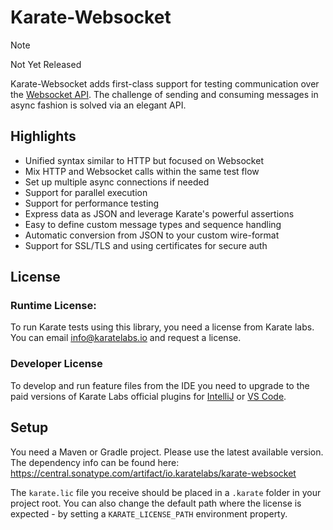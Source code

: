 # Karate-Websocket

> [!NOTE] 
> Not Yet Released

Karate-Websocket adds first-class support for testing communication over the [Websocket API](https://developer.mozilla.org/en-US/docs/Web/API/WebSockets_API). The challenge of sending and consuming messages in async fashion is solved via an elegant API.

## Highlights
* Unified syntax similar to HTTP but focused on Websocket
* Mix HTTP and Websocket calls within the same test flow
* Set up multiple async connections if needed
* Support for parallel execution
* Support for performance testing
* Express data as JSON and leverage Karate's powerful assertions
* Easy to define custom message types and sequence handling
* Automatic conversion from JSON to your custom wire-format
* Support for SSL/TLS and using certificates for secure auth

## License
### Runtime License:
To run Karate tests using this library, you need a license from Karate labs. You can email info@karatelabs.io and request a license.

### Developer License
To develop and run feature files from the IDE you need to upgrade to the paid versions of Karate Labs official plugins for [IntelliJ](https://github.com/karatelabs/intellij-plugin) or [VS Code](https://github.com/karatelabs/vscode-extension).

## Setup
You need a Maven or Gradle project. Please use the latest available version. The dependency info can be found here: https://central.sonatype.com/artifact/io.karatelabs/karate-websocket

The `karate.lic` file you receive should be placed in a `.karate` folder in your project root. You can also change the default path where the license is expected - by setting a `KARATE_LICENSE_PATH` environment property.
 
